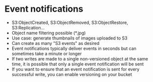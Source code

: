 # Event notifications

* S3:ObjectCreated, S3:ObjectRemoved, S3:ObjectRestore, S3:Replication...
* Object name filtering possible (*.jpg)
* Use case: generate thumbnails of images uploaded to S3
* Can create as many "S3 events" as desired
* Event notifications typically deliver events in seconds but can sometimes take a minute or longer
* If two writes are made to a single non-versioned object at the same time, it is possible that only a single event notification
will be sent
* If you want to ensure that an event notification is sent for every successful write, you can enable versioning on your bucket
